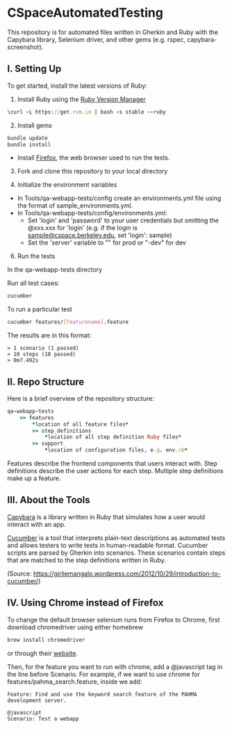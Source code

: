 # CSpaceAutomatedTesting

This repository is for automated files written in Gherkin and Ruby with the Capybara library, Selenium driver, and other gems (e.g. rspec, capybara-screenshot).

## I. Setting Up
To get started, install the latest versions of Ruby:

1) Install Ruby using the [Ruby Version Manager](https://rvm.io/rvm/install)
```ruby
\curl -L https://get.rvm.io | bash -s stable --ruby
```

2) Install gems
```bash
bundle update
bundle install
```

* Install [Firefox](https://www.mozilla.org/en-US/firefox/new/), the web browser used to run the tests.

3) Fork and clone this repository to your local directory

4) Initialize the environment variables
* In Tools/qa-webapp-tests/config create an environments.yml file using the format of sample_environments.yml.
* In Tools/qa-webapp-tests/config/environments.yml:
    - Set 'login' and 'password' to your user credentials but omitting the @xxx.xxx for 'login' (e.g. if the login is sample@cspace.berkeley.edu, set 'login': sample)
    - Set the 'server' variable to "" for prod or "-dev" for dev

6) Run the tests

In the qa-webapp-tests directory 

Run all test cases:
```bash
cucumber
```

To run a particular test

```bash
cucumber features/[featurename].feature
```

The results are in this format:

```
> 1 scenario (1 passed)
> 10 steps (10 passed)
> 0m7.492s
```

## II. Repo Structure
Here is a brief overview of the repository structure:

```ruby
qa-webapp-tests
    >> features
        *location of all feature files*
        >> step_definitions
            *location of all step definition Ruby files*
        >> support
            *location of configuration files, e.g. env.rb*
```     

Features describe the frontend components that users interact with. 
Step definitions describe the user actions for each step. Multiple step definitions make up a feature.

## III. About the Tools

[Capybara](http://jnicklas.github.io/capybara/) is a library written in Ruby that simulates how a user would interact with an app. 

[Cucumber](http://cukes.info) is a tool that interprets plain-text descriptions as automated tests and allows testers to write tests in human-readable format. Cucumber scripts are parsed by Gherkin into scenarios. These scenarios contain steps that are matched to the step definitions written in Ruby. 

(Source: https://girliemangalo.wordpress.com/2012/10/29/introduction-to-cucumber/)

## IV. Using Chrome instead of Firefox

To change the default browser selenium runs from Firefox to Chrome, first download chromedriver using either homebrew 
```bash
brew install chromedriver
```
or through their [website](https://sites.google.com/a/chromium.org/chromedriver/).

Then, for the feature you want to run with chrome, add a @javascript tag in the line before Scenario. For example, if we want to use chrome for features/pahma_search.feature, inside we add:
```
Feature: Find and use the keyword search feature of the PAHMA development server.

@javascript
Scenario: Test a webapp
```
